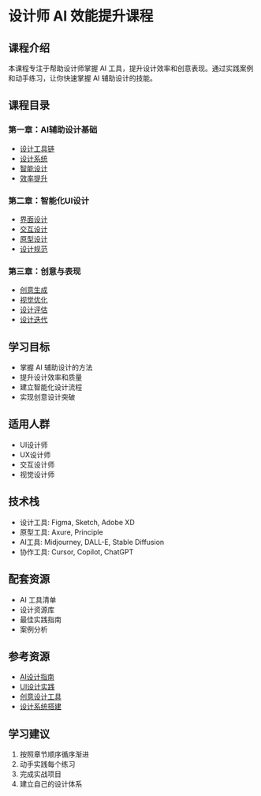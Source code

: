 # 设计师 AI 效能提升课程

## 课程介绍
本课程专注于帮助设计师掌握 AI 工具，提升设计效率和创意表现。通过实践案例和动手练习，让你快速掌握 AI 辅助设计的技能。

## 课程目录

### 第一章：AI辅助设计基础
- [设计工具链](./第一章-AI辅助设计基础.md#设计工具链)
- [设计系统](./第一章-AI辅助设计基础.md#设计系统)
- [智能设计](./第一章-AI辅助设计基础.md#智能设计)
- [效率提升](./第一章-AI辅助设计基础.md#效率提升)

### 第二章：智能化UI设计
- [界面设计](./第二章-智能化UI设计.md#界面设计)
- [交互设计](./第二章-智能化UI设计.md#交互设计)
- [原型设计](./第二章-智能化UI设计.md#原型设计)
- [设计规范](./第二章-智能化UI设计.md#设计规范)

### 第三章：创意与表现
- [创意生成](./第三章-创意与表现.md#创意生成)
- [视觉优化](./第三章-创意与表现.md#视觉优化)
- [设计评估](./第三章-创意与表现.md#设计评估)
- [设计迭代](./第三章-创意与表现.md#设计迭代)

## 学习目标
- 掌握 AI 辅助设计的方法
- 提升设计效率和质量
- 建立智能化设计流程
- 实现创意设计突破

## 适用人群
- UI设计师
- UX设计师
- 交互设计师
- 视觉设计师

## 技术栈
- 设计工具: Figma, Sketch, Adobe XD
- 原型工具: Axure, Principle
- AI工具: Midjourney, DALL-E, Stable Diffusion
- 协作工具: Cursor, Copilot, ChatGPT

## 配套资源
- AI 工具清单
- 设计资源库
- 最佳实践指南
- 案例分析

## 参考资源
- [AI设计指南](https://ai-design-guide.dev)
- [UI设计实践](https://ui-design-practice.dev)
- [创意设计工具](https://creative-design-tools.dev)
- [设计系统搭建](https://design-system-setup.dev)

## 学习建议
1. 按照章节顺序循序渐进
2. 动手实践每个练习
3. 完成实战项目
4. 建立自己的设计体系 